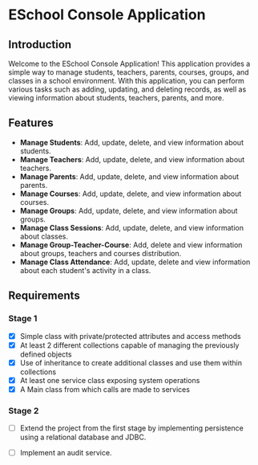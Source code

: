 # ESchool Console Application

## Introduction

Welcome to the ESchool Console Application! This application provides a simple way to manage students, teachers, parents, courses, groups, and classes in a school environment. With this application, you can perform various tasks such as adding, updating, and deleting records, as well as viewing information about students, teachers, parents, and more.

## Features

- **Manage Students**: Add, update, delete, and view information about students.
- **Manage Teachers**: Add, update, delete, and view information about teachers.
- **Manage Parents**: Add, update, delete, and view information about parents.
- **Manage Courses**: Add, update, delete, and view information about courses.
- **Manage Groups**: Add, update, delete, and view information about groups.
- **Manage Class Sessions**: Add, update, delete, and view information about classes.
- **Manage Group-Teacher-Course**: Add, delete and view information about groups, teachers and courses distribution.
- **Manage Class Attendance**: Add, update, delete and view information about each student's activity in a class.

## Requirements

### Stage 1
- [x] Simple class with private/protected attributes and access methods
- [x] At least 2 different collections capable of managing the previously defined objects
- [x] Use of inheritance to create additional classes and use them within collections
- [x] At least one service class exposing system operations
- [x] A Main class from which calls are made to services

### Stage 2
- [ ] Extend the project from the first stage by implementing persistence using a relational database and JDBC.

- [ ] Implement an audit service.
